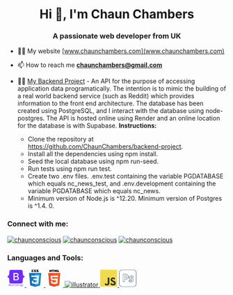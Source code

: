 <h1 align="center">Hi 👋, I'm Chaun Chambers</h1>
<h3 align="center">A passionate web developer from UK</h3>

- 👨‍💻 My website [www.chaunchambers.com](www.chaunchambers.com)

- 📫 How to reach me **chaunchambers@gmail.com**

- 👨‍💻 [My Backend Project](https://backend-project-ag9c.onrender.com/api) - An API for the purpose of accessing application data programatically. The intention is to mimic the building of a real world backend service (such as Reddit) which provides information to the front end architecture. The database has been created using PostgreSQL, and I interact with the database using node-postgres. The API is hosted online using Render and an online location for the database is with Supabase. **Instructions:**
    -  Clone the repository at https://github.com/ChaunChambers/backend-project.
    -  Install all the dependencies using npm install.
    -  Seed the local database using npm run-seed.
    -  Run tests using npm run test.
    -  Create two .env files. .env.test containing the variable PGDATABASE which equals nc_news_test, and .env.development           containing the variable PGDATABASE which equals nc_news.
    -  Minimum version of Node.js is ^12.20. Minimum version of Postgres is ^1.4. 0.

<h3 align="left">Connect with me:</h3>
<p align="left">
<a href="https://twitter.com/chaunconscious" target="blank"><img align="center" src="https://raw.githubusercontent.com/rahuldkjain/github-profile-readme-generator/master/src/images/icons/Social/twitter.svg" alt="chaunconscious" height="30" width="40" /></a>
<a href="https://fb.com/chaunconscious" target="blank"><img align="center" src="https://raw.githubusercontent.com/rahuldkjain/github-profile-readme-generator/master/src/images/icons/Social/facebook.svg" alt="chaunconscious" height="30" width="40" /></a>
<a href="https://instagram.com/chaunconscious" target="blank"><img align="center" src="https://raw.githubusercontent.com/rahuldkjain/github-profile-readme-generator/master/src/images/icons/Social/instagram.svg" alt="chaunconscious" height="30" width="40" /></a>
</p>

<h3 align="left">Languages and Tools:</h3>
<p align="left"> <a href="https://getbootstrap.com" target="_blank" rel="noreferrer"> <img src="https://raw.githubusercontent.com/devicons/devicon/master/icons/bootstrap/bootstrap-plain-wordmark.svg" alt="bootstrap" width="40" height="40"/> </a> <a href="https://www.w3schools.com/css/" target="_blank" rel="noreferrer"> <img src="https://raw.githubusercontent.com/devicons/devicon/master/icons/css3/css3-original-wordmark.svg" alt="css3" width="40" height="40"/> </a> <a href="https://www.w3.org/html/" target="_blank" rel="noreferrer"> <img src="https://raw.githubusercontent.com/devicons/devicon/master/icons/html5/html5-original-wordmark.svg" alt="html5" width="40" height="40"/> </a> <a href="https://www.adobe.com/in/products/illustrator.html" target="_blank" rel="noreferrer"> <img src="https://www.vectorlogo.zone/logos/adobe_illustrator/adobe_illustrator-icon.svg" alt="illustrator" width="40" height="40"/> </a> <a href="https://developer.mozilla.org/en-US/docs/Web/JavaScript" target="_blank" rel="noreferrer"> <img src="https://raw.githubusercontent.com/devicons/devicon/master/icons/javascript/javascript-original.svg" alt="javascript" width="40" height="40"/> </a> <a href="https://www.photoshop.com/en" target="_blank" rel="noreferrer"> <img src="https://raw.githubusercontent.com/devicons/devicon/master/icons/photoshop/photoshop-line.svg" alt="photoshop" width="40" height="40"/> </a> </p>

